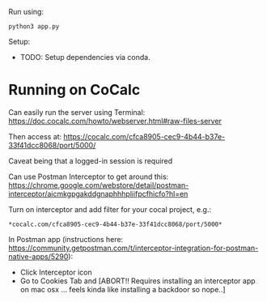 
Run using:

    python3 app.py

Setup:

* TODO: Setup dependencies via conda.


# Running on CoCalc

Can easily run the server using Terminal:
https://doc.cocalc.com/howto/webserver.html#raw-files-server

Then access at:
https://cocalc.com/cfca8905-cec9-4b44-b37e-33f41dcc8068/port/5000/

Caveat being that a logged-in session is required

Can use Postman Interceptor to get around this:
https://chrome.google.com/webstore/detail/postman-interceptor/aicmkgpgakddgnaphhhpliifpcfhicfo?hl=en

Turn on interceptor and add filter for your cocal project, e.g.:

    *cocalc.com/cfca8905-cec9-4b44-b37e-33f41dcc8068/port/5000*

In Postman app (instructions here: https://community.getpostman.com/t/interceptor-integration-for-postman-native-apps/5290):
* Click Interceptor icon
* Go to Cookies Tab and
[ABORT!! Requires installing an interceptor app on mac osx ... feels kinda like installing a backdoor so nope..]
